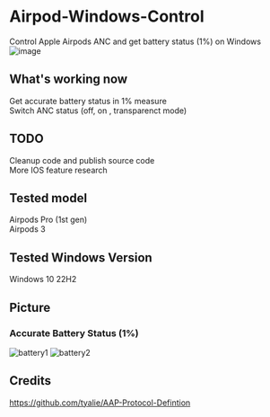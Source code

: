 # Airpod-Windows-Control
Control Apple Airpods ANC and get battery status (1%) on Windows
![image](https://github.com/bho3538/Airpods-Windows-Control/assets/12496720/245ad7c5-6c32-4064-80ec-c263eb938378)


## What's working now
Get accurate battery status in 1% measure\
Switch ANC status (off, on , transparenct mode)

## TODO
Cleanup code and publish source code\
More IOS feature research

## Tested model
Airpods Pro (1st gen)\
Airpods 3

## Tested Windows Version
Windows 10 22H2

## Picture
### Accurate Battery Status (1%)
![battery1](https://github.com/bho3538/Airpod-Windows-Control/assets/12496720/515f07e4-9778-4a4d-8d19-94271d9421d4)
![battery2](https://github.com/bho3538/Airpod-Windows-Control/assets/12496720/93f0527f-5835-4dc8-9556-a56f2cb8f011)

## Credits
https://github.com/tyalie/AAP-Protocol-Defintion
